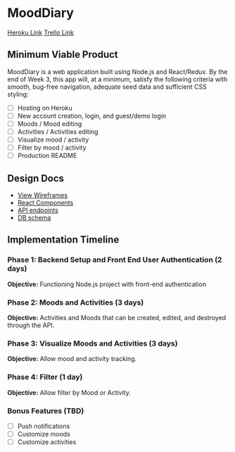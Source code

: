 # MoodDiary
[Heroku Link](#)
[Trello Link](#)


## Minimum Viable Product

MoodDiary is a web application built using Node.js and React/Redux. By the end of Week 3, this app will, at a minimum, satisfy the following criteria with smooth, bug-free navigation, adequate seed data and sufficient CSS styling: 

- [ ] Hosting on Heroku
- [ ] New account creation, login, and guest/demo login
- [ ] Moods / Mood editing 
- [ ] Activities / Activities editing 
- [ ] Visualize mood / activity 
- [ ] Filter by mood / activity 
- [ ] Production README

## Design Docs
- [View Wireframes](/docs/wireframes)
- [React Components](component-hierarchy.md)
- [API endpoints](api-endpoints.md)
- [DB schema](schema.md)
<!-- - [Sample State](sample-state.md) -->

## Implementation Timeline

### Phase 1: Backend Setup and Front End User Authentication (2 days)

**Objective:** Functioning Node.js project with front-end authentication

### Phase 2: Moods and Activities (3 days)

**Objective:** Activities and Moods that can be created, edited, and destroyed through the API. 

### Phase 3: Visualize Moods and Activities (3 days)

**Objective:** Allow mood and activity tracking.

### Phase 4: Filter (1 day)

**Objective:** Allow filter by Mood or Activity. 


### Bonus Features (TBD)
- [ ] Push notifications 
- [ ] Customize moods 
- [ ] Customize activities 